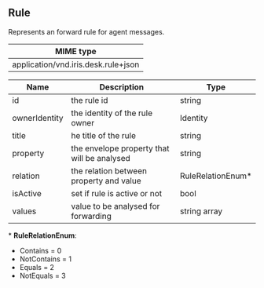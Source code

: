 ## Rule

Represents an forward rule for agent messages.

| MIME type                                 |
|-------------------------------------------|
| application/vnd.iris.desk.rule+json |

| Name                     | Description                                    | Type                         |
|--------------------------|------------------------------------------------|------------------------------|
| id                       | the rule id                                    | string                       |
| ownerIdentity            | the identity of the rule owner                 | Identity                     |
| title                    | he title of the rule                           | string                       |
| property                 | the envelope property that will be analysed    | string                       |
| relation                 | the relation between property and value        | RuleRelationEnum*            |
| isActive                 | set if rule is active or not                   | bool                         |
| values                   | value to be analysed for forwarding            | string array                 |

\* **RuleRelationEnum**:  
- Contains = 0  
- NotContains = 1  
- Equals = 2  
- NotEquals = 3  